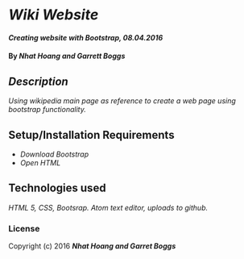 # _Wiki Website_

#### _Creating website with Bootstrap, 08.04.2016_

#### By _Nhat Hoang and Garrett Boggs_

## _Description_

_Using wikipedia main page as reference to create a web page using bootstrap functionality._

## Setup/Installation Requirements

* _Download Bootstrap_
* _Open HTML_

## Technologies used

_HTML 5, CSS, Bootsrap. Atom text editor, uploads to github._

### License

Copyright (c) 2016 **_Nhat Hoang and Garret Boggs_**
